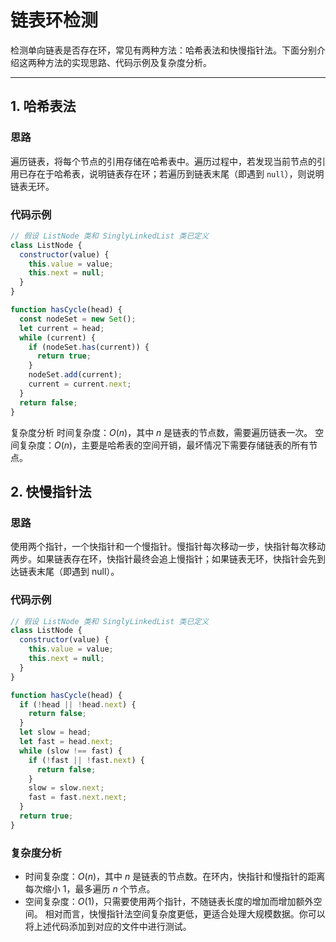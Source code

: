 # 链表环检测

检测单向链表是否存在环，常见有两种方法：哈希表法和快慢指针法。下面分别介绍这两种方法的实现思路、代码示例及复杂度分析。

---

## 1. 哈希表法

### 思路

遍历链表，将每个节点的引用存储在哈希表中。遍历过程中，若发现当前节点的引用已存在于哈希表，说明链表存在环；若遍历到链表末尾（即遇到 `null`），则说明链表无环。

### 代码示例

```javascript
// 假设 ListNode 类和 SinglyLinkedList 类已定义
class ListNode {
  constructor(value) {
    this.value = value;
    this.next = null;
  }
}

function hasCycle(head) {
  const nodeSet = new Set();
  let current = head;
  while (current) {
    if (nodeSet.has(current)) {
      return true;
    }
    nodeSet.add(current);
    current = current.next;
  }
  return false;
}
```

复杂度分析
时间复杂度：$O(n)$，其中 $n$ 是链表的节点数，需要遍历链表一次。
空间复杂度：$O(n)$，主要是哈希表的空间开销，最坏情况下需要存储链表的所有节点。

## 2. 快慢指针法

### 思路

使用两个指针，一个快指针和一个慢指针。慢指针每次移动一步，快指针每次移动两步。如果链表存在环，快指针最终会追上慢指针；如果链表无环，快指针会先到达链表末尾（即遇到 null）。

### 代码示例

```js
// 假设 ListNode 类和 SinglyLinkedList 类已定义
class ListNode {
  constructor(value) {
    this.value = value;
    this.next = null;
  }
}

function hasCycle(head) {
  if (!head || !head.next) {
    return false;
  }
  let slow = head;
  let fast = head.next;
  while (slow !== fast) {
    if (!fast || !fast.next) {
      return false;
    }
    slow = slow.next;
    fast = fast.next.next;
  }
  return true;
}
```

### 复杂度分析

- 时间复杂度：$O(n)$，其中 $n$ 是链表的节点数。在环内，快指针和慢指针的距离每次缩小 1，最多遍历 $n$ 个节点。
- 空间复杂度：$O(1)$，只需要使用两个指针，不随链表长度的增加而增加额外空间。
相对而言，快慢指针法空间复杂度更低，更适合处理大规模数据。你可以将上述代码添加到对应的文件中进行测试。
